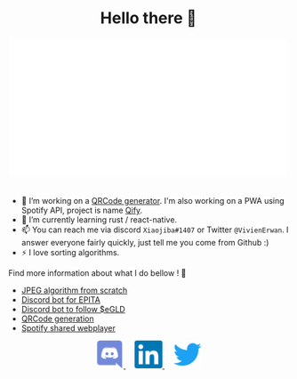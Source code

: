<h1 align="center">Hello there 🤙</h1>

<div align="center">
    <img height="250px" src="assets/erwanvivien.svg">
</div>
</br>

<!-- I'm Erwan, I'm currently studying computer science at [EPITA](https://www.epita.fr/), in Paris. -->

- 🔭 I’m working on a [QRCode generator](https://github.com/erwanvivien/QR-Gen). I'm also working on a PWA using Spotify API, project is name [Qify](https://github.com/erwanvivien/qify).
- 🌱 I’m currently learning rust / react-native.
- 📫 You can reach me via discord `Xiaojiba#1407` or Twitter `@VivienErwan`. I answer everyone fairly quickly, just tell me you come from Github :)
- ⚡ I love sorting algorithms.
<!-- - 🌐 You can find more information on me here: [erwanvivien.com](https://erwanvivien.com) -->

Find more information about what I do bellow ! :eyes:
- [JPEG algorithm from scratch](https://github.com/erwanvivien/JPEG_compression)
- [Discord bot for EPITA](https://github.com/erwanvivien/discord_OverCRI)
- [Discord bot to follow $eGLD](https://github.com/erwanvivien/discord_eGLD)
- [QRCode generation](https://github.com/erwanvivien/QR-Gen)
- [Spotify shared webplayer](https://github.com/erwanvivien/qify)

<div align="center" display="grid">
  <a href="https://discordapp.com/users/289145021922279425" target="_blank">
    <img alt="Erwan VIVIEN discord account" width="50px" src="assets/discord.svg" />
  </a>
  <a href="https://www.linkedin.com/in/erwan-vivien/" target="_blank" style="padding: 16px">
    <img alt="Erwan VIVIEN linkedin profile" width="50px" src="assets/linkedin.svg" />
  </a>
  <a href="https://twitter.com/VivienErwan/" target="_blank">
    <img alt="Erwan VIVIEN Twitter profile" width="50px" src="assets/twitter.svg" />
  </a>
</div>
